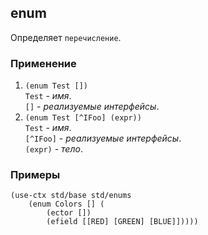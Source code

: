 ## enum
Определяет `перечисление`.

### Применение

1. `(enum Test [])`<br>
`Test` - _имя_.<br>
`[]` - _реализуемые интерфейсы_.
2. `(enum Test [^IFoo] (expr))`<br>
`Test` - _имя_.<br>
`[^IFoo]` - _реализуемые интерфейсы_.<br>
`(expr)` - _тело_.

### Примеры

```pihta
(use-ctx std/base std/enums
    (enum Colors [] (
        (ector [])
        (efield [[RED] [GREEN] [BLUE]]))))
```